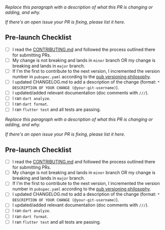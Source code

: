 *Replace this paragraph with a description of what this PR is changing or adding, and why.*

*If there's an open issue your PR is fixing, please list it here.*

## Pre-launch Checklist

- [ ] I read the [CONTRIBUTING.md] and followed the process outlined there for submitting PRs.
- [ ] My change is not breaking and lands in `minor` branch OR my change is breaking and lands in `major` branch.
- [ ] If I'm the first to contribute to the next version, I incremented the version number in `pubspec.yaml` according to the [pub versioning philosophy].
- [ ] I updated CHANGELOG.md to add a description of the change (format: `* DESCRIPTION OF YOUR CHANGE (@your-git-username)`).
- [ ] I updated/added relevant documentation (doc comments with `///`).
- [ ] I ran `dart analyze`.
- [ ] I ran `dart format`.
- [ ] I ran `flutter test` and all tests are passing.

<!-- Please consider also adding unit tests covering your new code. -->

<!-- Links -->
[CONTRIBUTING.md]: https://github.com/ryanheise/audio_service/blob/minor/CONTRIBUTING.md#making-a-pull-request
[pub versioning philosophy]: https://dart.dev/tools/pub/versioning

*Replace this paragraph with a description of what this PR is changing or adding, and why.*

*If there's an open issue your PR is fixing, please list it here.*

## Pre-launch Checklist

- [ ] I read the [CONTRIBUTING.md] and followed the process outlined there for submitting PRs.
- [ ] My change is not breaking and lands in `minor` branch OR my change is breaking and lands in `major` branch.
- [ ] If I'm the first to contribute to the next version, I incremented the version number in `pubspec.yaml` according to the [pub versioning philosophy].
- [ ] I updated CHANGELOG.md to add a description of the change (format: `* DESCRIPTION OF YOUR CHANGE (@your-git-username)`).
- [ ] I updated/added relevant documentation (doc comments with `///`).
- [ ] I ran `dart analyze`.
- [ ] I ran `dart format`.
- [ ] I ran `flutter test` and all tests are passing.

<!-- Please consider also adding unit tests covering your new code. -->

<!-- Links -->
[CONTRIBUTING.md]: https://github.com/ryanheise/audio_service/blob/minor/CONTRIBUTING.md#making-a-pull-request
[pub versioning philosophy]: https://dart.dev/tools/pub/versioning
